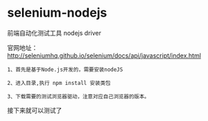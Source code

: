 # selenium-nodejs
前端自动化测试工具 nodejs driver


官网地址：http://seleniumhq.github.io/selenium/docs/api/javascript/index.html

	1、首先是基于Node.js开发的，需要安装nodeJS

	2、进入目录,执行 npm install 安装类包

	3、下载需要的测试浏览器驱动，注意对应自己浏览器的版本。

接下来就可以测试了
